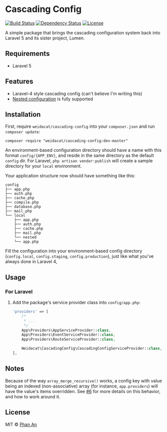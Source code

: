 # Cascading Config

[![Build Status](https://travis-ci.org/phanan/cascading-config.svg?branch=master)](https://travis-ci.org/phanan/cascading-config)
[![Dependency Status](https://gemnasium.com/phanan/cascading-config.svg)](https://gemnasium.com/phanan/cascading-config)
[![License](https://poser.pugx.org/phanan/cascading-config/license.svg)](https://packagist.org/packages/phanan/cascading-config)

A simple package that brings the cascading configuration system back into Laravel 5 and its sister project, Lumen.

## Requirements

* Laravel 5

## Features
* Laravel-4 style cascading config (can't believe I'm writing this)
* [Nested configuration](https://github.com/laravel/framework/commit/fee982004a795058ab6a66e1600c11aac6748acf) is fully supported

## Installation

First, require `weidacat/cascading-config` into your `composer.json` and run `composer update`:

```
composer require "weidacat/cascading-config:dev-master"
```

An environment-based configuration directory should have a name with this format `config/{APP_ENV}`, and reside in the same directory as the default `config` dir. For Laravel, `php artisan vendor:publish`
will create a sample directory for your `local` environment.

Your application structure now should have something like this:

```
config
├── app.php
├── auth.php
├── cache.php
├── compile.php
├── database.php
├── mail.php
└── local
    ├── app.php
    ├── auth.php
    ├── cache.php
    ├── mail.php
    └── nested
    └── app.php
```

Fill the configuration into your environment-based config directory (`config.local`, `config.staging`, `config.production`), just like what you've always done in Laravel 4,

## Usage

### For Laravel

1. Add the package's service provider class into `config/app.php`:

    ``` php
    'providers' => [
        /*
         * ...
         */
        App\Providers\AppServiceProvider::class,
        App\Providers\EventServiceProvider::class,
        App\Providers\RouteServiceProvider::class,

        Weidacat\CascadingConfig\CascadingConfigServiceProvider::class,
    ],
    ```

## Notes

Because of the way `array_merge_recursive()` works, a config key with value being an indexed (non-associative) array (for instance, `app.providers`) will have the value's items overridden. See [#6](https://github.com/phanan/cascading-config/issues/6) for more details on this behavior, and how to work around it.

## License

MIT © [Phan An](http://phanan.net)
